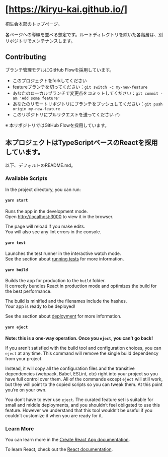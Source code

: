 # [https://kiryu-kai.github.io/]

桐生会本部のトップページ。

各ページへの導線を並べる想定です。ルートディレクトリを除いた各階層は、別リポジトリでメンテナンスします。
## Contributing

ブランチ管理モデルにGitHub Flowを採用しています。

- このプロジェクトをforkしてください
- featureブランチを切ってください：`git switch -c my-new-feature`
- あなたのローカルブランチで変更点をコミットしてください：`git commit -am 'Add some feature'`
- あなたのリモートリポジトリにブランチをプッシュしてください：`git push origin my-new-feature`
- このリポジトリにプルリクエストを送ってください :^)

※ 本リポジトリではGitHub Flowを採用しています。

## 本プロジェクトはTypeScriptベースのReactを採用しています。

以下、デフォルトのREADME.md。

### Available Scripts

In the project directory, you can run:

#### `yarn start`

Runs the app in the development mode.\
Open [http://localhost:3000](http://localhost:3000) to view it in the browser.

The page will reload if you make edits.\
You will also see any lint errors in the console.

#### `yarn test`

Launches the test runner in the interactive watch mode.\
See the section about [running tests](https://facebook.github.io/create-react-app/docs/running-tests) for more information.

#### `yarn build`

Builds the app for production to the `build` folder.\
It correctly bundles React in production mode and optimizes the build for the best performance.

The build is minified and the filenames include the hashes.\
Your app is ready to be deployed!

See the section about [deployment](https://facebook.github.io/create-react-app/docs/deployment) for more information.

#### `yarn eject`

**Note: this is a one-way operation. Once you `eject`, you can’t go back!**

If you aren’t satisfied with the build tool and configuration choices, you can `eject` at any time. This command will remove the single build dependency from your project.

Instead, it will copy all the configuration files and the transitive dependencies (webpack, Babel, ESLint, etc) right into your project so you have full control over them. All of the commands except `eject` will still work, but they will point to the copied scripts so you can tweak them. At this point you’re on your own.

You don’t have to ever use `eject`. The curated feature set is suitable for small and middle deployments, and you shouldn’t feel obligated to use this feature. However we understand that this tool wouldn’t be useful if you couldn’t customize it when you are ready for it.

### Learn More

You can learn more in the [Create React App documentation](https://facebook.github.io/create-react-app/docs/getting-started).

To learn React, check out the [React documentation](https://reactjs.org/).
